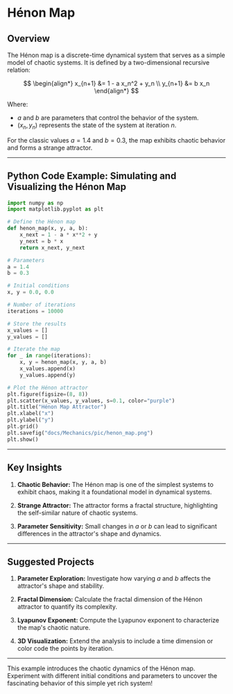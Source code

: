 # Hénon Map

## Overview

The Hénon map is a discrete-time dynamical system that serves as a simple model of chaotic systems. It is defined by a two-dimensional recursive relation:

$$
\begin{align*}
x_{n+1} &= 1 - a x_n^2 + y_n \\
y_{n+1} &= b x_n
\end{align*}
$$

Where:
- $a$ and $b$ are parameters that control the behavior of the system.
- $(x_n, y_n)$ represents the state of the system at iteration $n$.

For the classic values $a = 1.4$ and $b = 0.3$, the map exhibits chaotic behavior and forms a strange attractor.

---

## Python Code Example: Simulating and Visualizing the Hénon Map

```python
import numpy as np
import matplotlib.pyplot as plt

# Define the Hénon map
def henon_map(x, y, a, b):
    x_next = 1 - a * x**2 + y
    y_next = b * x
    return x_next, y_next

# Parameters
a = 1.4
b = 0.3

# Initial conditions
x, y = 0.0, 0.0

# Number of iterations
iterations = 10000

# Store the results
x_values = []
y_values = []

# Iterate the map
for _ in range(iterations):
    x, y = henon_map(x, y, a, b)
    x_values.append(x)
    y_values.append(y)

# Plot the Hénon attractor
plt.figure(figsize=(8, 8))
plt.scatter(x_values, y_values, s=0.1, color="purple")
plt.title("Hénon Map Attractor")
plt.xlabel("x")
plt.ylabel("y")
plt.grid()
plt.savefig("docs/Mechanics/pic/henon_map.png")
plt.show()
```

---

## Key Insights

1. **Chaotic Behavior:** The Hénon map is one of the simplest systems to exhibit chaos, making it a foundational model in dynamical systems.

2. **Strange Attractor:** The attractor forms a fractal structure, highlighting the self-similar nature of chaotic systems.

3. **Parameter Sensitivity:** Small changes in $a$ or $b$ can lead to significant differences in the attractor's shape and dynamics.

---

## Suggested Projects

1. **Parameter Exploration:** Investigate how varying $a$ and $b$ affects the attractor's shape and stability.

2. **Fractal Dimension:** Calculate the fractal dimension of the Hénon attractor to quantify its complexity.

3. **Lyapunov Exponent:** Compute the Lyapunov exponent to characterize the map's chaotic nature.

4. **3D Visualization:** Extend the analysis to include a time dimension or color code the points by iteration.

---

This example introduces the chaotic dynamics of the Hénon map. Experiment with different initial conditions and parameters to uncover the fascinating behavior of this simple yet rich system!

